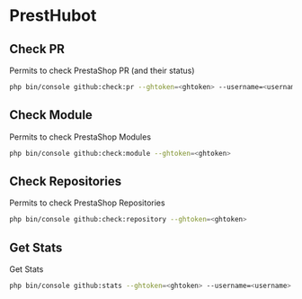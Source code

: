 # PrestHubot

## Check PR
Permits to check PrestaShop PR (and their status)

```bash
php bin/console github:check:pr --ghtoken=<ghtoken> --username=<username> 
```

## Check Module
Permits to check PrestaShop Modules

```bash
php bin/console github:check:module --ghtoken=<ghtoken>
```

## Check Repositories
Permits to check PrestaShop Repositories

```bash
php bin/console github:check:repository --ghtoken=<ghtoken>
```

## Get Stats
Get Stats

```bash
php bin/console github:stats --ghtoken=<ghtoken> --username=<username> 
```